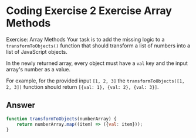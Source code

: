 # Coding Exercise 2 Exercise Array Methods

Exercise: Array Methods
Your task is to add the missing logic to a `transformToObjects()` function that should transform a list of numbers into a list of JavaScript objects.

In the newly returned array, every object must have a `val` key and the input array's number as a value.

For example, for the provided input `[1, 2, 3]` the `transformToObjects([1, 2, 3])` function should return `[{val: 1}, {val: 2}, {val: 3}]`.


## Answer
```js
function transformToObjects(numberArray) {
    return numberArray.map((item) => ({val: item}));
}
```

